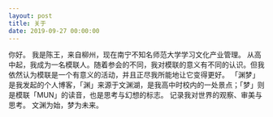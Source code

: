 ```yaml
---
layout: post
title: 关于
date: 2019-09-27 00:00:00
---
```

你好。
我是陈王，来自柳州，现在南宁不知名师范大学学习文化产业管理。
从高中起，我成为一名模联人。随着参会的不同，我对模联的意义有不同的认识。但我依然认为模联是一个有意义的活动，并且正尽我所能地让它变得更好。
「渊梦」是我发起的个人博客，「渊」来源于文渊湖，是我高中时校内的一处景点；「梦」则是模联「MUN」的读音，也是思考与幻想的标志。
记录我对世界的观察、审美与思考。
文渊为始，梦为未来。
​